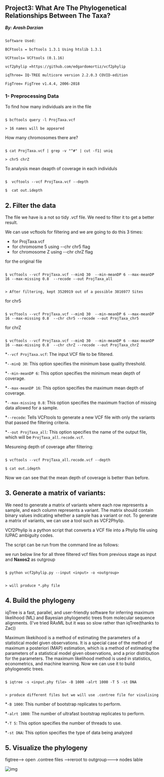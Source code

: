 ## Project3: What Are The Phylogenetical Relationships Between The Taxa?

***By:  Arash Darzian***

```

Software Used:

BCFtools = bcftools 1.3.1 Using htslib 1.3.1

VCFtools= VCFtools (0.1.16)

vcf2phylip =https://github.com/edgardomortiz/vcf2phylip

iqThree= IQ-TREE multicore version 2.2.0.3 COVID-edition

FigTree= FigTree v1.4.4, 2006-2018

```

### 1- Preprocessing Data

To find how many individuals are in the file

```

$ bcftools query -l ProjTaxa.vcf

> 16 names will be appeared

```

How many chromosomes there are?

```

$ cat ProjTaxa.vcf | grep -v "^#" | cut -f1| uniq

> chr5 chrZ

```

To analysis mean deapth of coverage in each individuls

```

$  vcftools --vcf ProjTaxa.vcf --depth

$  cat out.idepth

```

## 2. Filter the data

The file we have is a not so tidy .vcf file. We need to filter it to get a better result.

We can use vcftools for filtering and we are going to do this 3 times:

- for ProjTaxa.vcf
- for chromosme 5 using --chr chr5 flag
- for chromosome Z  using --chr chrZ flag

for the original file

```

$ vcftools --vcf ProjTaxa.vcf --minQ 30  --min-meanDP 6 --max-meanDP 16 --max-missing 0.8  --recode --out ProjTaxa_all


> After filtering, kept 3520919 out of a possible 3816977 Sites

```

for chr5

```

$ vcftools --vcf ProjTaxa.vcf --minQ 30  --min-meanDP 6 --max-meanDP 16 --max-missing 0.8  --chr chr5 --recode --out ProjTaxa_chr5

```

for chrZ

```

$ vcftools --vcf ProjTaxa.vcf --minQ 30  --min-meanDP 6 --max-meanDP 16 --max-missing 0.8  --chr chrZ --recode --out ProjTaxa_chrZ

```

*`--vcf ProjTaxa.vcf`: The input VCF file to be filtered.

*`--minQ 30`: This option specifies the minimum base quality threshold.

*`--min-meanDP 6`: This option specifies the minimum mean depth of coverage.

*`--max-meanDP 16`: This option specifies the maximum mean depth of coverage.

*`--max-missing 0.8`: This option specifies the maximum fraction of missing data allowed for a sample.

*`--recode`: Tells VCFtools to generate a new VCF file with only the variants that passed the filtering criteria.

*`--out ProjTaxa_all`: This option specifies the name of the output file, which will be `ProjTaxa_all.recode.vcf`.

Mesureing depth of coverage after filtering:

```

$ vcftools --vcf ProjTaxa_all.recode.vcf --depth

$ cat out.idepth

```

Now we can see that the mean depth of coverage is better than before.

## 3. Generate a matrix of variants:

We need to generate a matrix of variants where each row represents a sample, and each column represents a variant. The matrix should contain binary values indicating whether a sample has a variant or not. To generate a matrix of variants, we can use a tool such as VCF2Phylip.

VCf2Phylip is a python script that converts a VCF file into a Phylip file using IUPAC ambiguity codes.

The script can be run from the command line as follows:

we run below line for all three filtered vcf files from previous stage as input and **Naxos2** as outgroup

```

$ python vcf2phylip.py --input <input> -o <outgroup> 


> will produce *.phy file

```

## 4. Build the phylogeny

iqTree is a fast, parallel, and user-friendly software for inferring maximum likelihood (ML) and Bayesian phylogenetic trees from molecular sequence alignments. (I've tried RAxML but it was so slow rather than iqTree(thanks to Zac))

Maximum likekihood is a method of estimating the parameters of a statistical model given observations. It is a special case of the method of maximum a posteriori (MAP) estimation, which is a method of estimating the parameters of a statistical model given observations, and a prior distribution for the parameters. The maximum likelihood method is used in statistics, econometrics, and machine learning. Now we can use it to build phylogenetic trees.

```

$ iqtree -s <input.phy file> -B 1000 -alrt 1000 -T 5 -st DNA


> produce different files but we will use .contree file for visulising

```

*`-B 1000`: This number of bootstrap replicates to perform.

*`-alrt 1000`: The number of ultrafast bootstrap replicates to perform.

*`-T 5`: This option specifies the number of threads to use.

*`-st DNA`: This option specifies the type of data being analyzed

## 5. Visualize the phylogeny

figtree--> open .contree files -->reroot to outgroup---> nodes lable

![img](https://github.com/arash-darzian/VCF-to-Phylogeny/blob/main/ProjTaxa.recode.min4.phy.contree-01.jpg)
